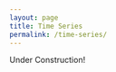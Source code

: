 ```yaml
---
layout: page
title: Time Series 
permalink: /time-series/
---
```


Under Construction!


[jekyll-organization]: https://github.com/jekyll
